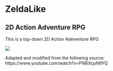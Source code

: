 # ZeldaLike
## 2D Action Adventure RPG
<p>This is a top-down 2D Action Adeventure RPG</p>

![](ZeldaLike.gif)

<p>Adapted and modified from the following source: https://www.youtube.com/watch?v=P98iXcpN9YQ </p>
